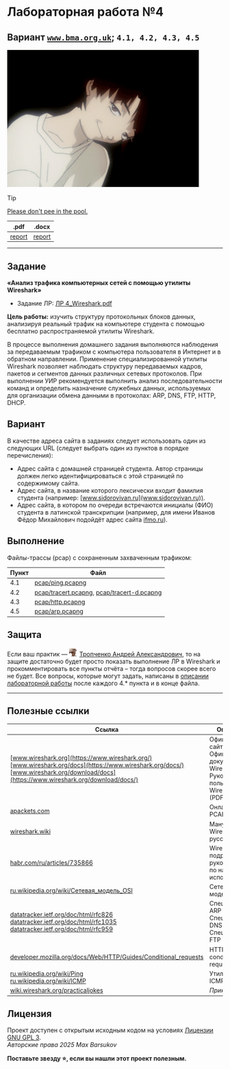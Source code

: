 # Лабораторная работа №4

## Вариант [`www.bma.org.uk`](https://www.bma.org.uk/); `4.1, 4.2, 4.3, 4.5 `

<img alt="lain-shizo" src="https://github.com/maxbarsukov/itmo/blob/master/.docs/lain-shizo.gif" height="320">

> [!TIP]
> [Please don't pee in the pool.](https://web.archive.org/web/20160207203903/https://wiki.wireshark.org/#:~:text=Please%20don%27t%20pee%20in%20the%20pool.)

|.pdf|.docx|
|-|-|
| [report](./docs/report.pdf) | [report](./docs/report.docx) |

---

## Задание

**«Анализ трафика компьютерных сетей с помощью утилиты Wireshark»**

- Задание ЛР: [ЛР 4_Wireshark.pdf](./ЛР%204_Wireshark.pdf)

**Цель работы:** изучить структуру протокольных блоков данных, анализируя реальный трафик на компьютере студента с помощью бесплатно распространяемой утилиты Wireshark.

В процессе выполнения домашнего задания выполняются наблюдения за передаваемым трафиком с компьютера пользователя в Интернет и в обратном направлении. Применение специализированной утилиты Wireshark позволяет наблюдать структуру передаваемых кадров, пакетов и сегментов данных различных сетевых протоколов. При выполнении УИР рекомендуется выполнить анализ последовательности команд и определить назначение служебных данных, используемых для организации обмена данными в протоколах: ARP, DNS, FTP, HTTP, DHCP.

## Вариант

В качестве адреса сайта в заданиях следует использовать один из следующих URL (следует выбрать один из пунктов в порядке перечисления):

- Адрес сайта с домашней страницей студента. Автор страницы должен легко идентифицироваться с этой страницей по содержимому сайта.
- Адрес сайта, в название которого лексически входит фамилия студента (например: [www.sidorovivan.ru](www.sidorovivan.ru)).
- Адрес сайта, в котором по очереди встречаются инициалы (ФИО) студента в латинской транскрипции (например, для имени Иванов Фёдор Михайлович подойдёт адрес сайта [ifmo.ru](http://ifmo.ru)).

## Выполнение

Файлы-трассы (pcap) с сохраненным захваченным трафиком:

| Пункт | Файл |
| --- | --- |
| 4.1 | [pcap/ping.pcapng](./pcap/ping.pcapng) |
| 4.2 | [pcap/tracert.pcapng](./pcap/tracert.pcapng), [pcap/tracert-d.pcapng](./pcap/tracert-d.pcapng) |
| 4.3 | [pcap/http.pcapng](./pcap/http.pcapng) |
| 4.5 | [pcap/arp.pcapng](./pcap/arp.pcapng) |

## Защита

Если ваш практик — <a href="https://github.com/maxbarsukov/itmo/blob/master/.docs/tap-tap/README.md"><img alt="tropchenko" src="https://github.com/maxbarsukov/itmo/blob/master/.docs/tap-tap/tropchenko.gif" height="20"></a> [Тропченко Андрей Александрович](https://my.itmo.ru/persons/111848), то на защите достаточно будет просто показать выполнение ЛР в Wireshark и прокомментировать все пункты отчёта – тогда вопросов скорее всего не будет. Все вопросы, которые могут задать, написаны в [описании лабораторной работы](./ЛР%204_Wireshark.pdf) после каждого 4.* пункта и в конце файла.

---

## Полезные ссылки

| Ссылка | Описание |
| --- | --- |
| [www.wireshark.org](https://www.wireshark.org/) <br> [www.wireshark.org/docs](https://www.wireshark.org/docs/) <br> [www.wireshark.org/download/docs](https://www.wireshark.org/download/docs/) | Официальный сайт Wireshark <br> Официальная документация Wireshark <br> Руководство пользователя Wireshark (PDF) |
| [apackets.com](https://apackets.com/) | Онлайн анализ PCAP-файлов |
| [wireshark.wiki](https://wireshark.wiki/) | Мануал Wireshark на русском |
| [habr.com/ru/articles/735866](https://habr.com/ru/articles/735866/) |Wireshark — подробное руководство по началу использования |
| [ru.wikipedia.org/wiki/Сетевая_модель_OSI](https://ru.wikipedia.org/wiki/%D0%A1%D0%B5%D1%82%D0%B5%D0%B2%D0%B0%D1%8F_%D0%BC%D0%BE%D0%B4%D0%B5%D0%BB%D1%8C_OSI) | Сетевая модель OSI |
| [datatracker.ietf.org/doc/html/rfc826](https://datatracker.ietf.org/doc/html/rfc826) <br> [datatracker.ietf.org/doc/html/rfc1035](https://datatracker.ietf.org/doc/html/rfc1035) <br> [datatracker.ietf.org/doc/html/rfc959](https://datatracker.ietf.org/doc/html/rfc959) | Спецификация ARP <br> Спецификация DNS <br> Спецификация FTP |
| [developer.mozilla.org/docs/Web/HTTP/Guides/Conditional_requests](https://developer.mozilla.org/en-US/docs/Web/HTTP/Guides/Conditional_requests) | HTTP conditional requests |
| [ru.wikipedia.org/wiki/Ping](https://ru.wikipedia.org/wiki/Ping) <br> [ru.wikipedia.org/wiki/ICMP](https://ru.wikipedia.org/wiki/ICMP) | Утилита `ping` <br> ICMP |
| [wiki.wireshark.org/practicaljokes](https://wiki.wireshark.org/practicaljokes) | *Приколы* |

## Лицензия <a name="license"></a>

Проект доступен с открытым исходным кодом на условиях [Лицензии GNU GPL 3](https://opensource.org/license/gpl-3-0/). \
*Авторские права 2025 Max Barsukov*

**Поставьте звезду :star:, если вы нашли этот проект полезным.**
